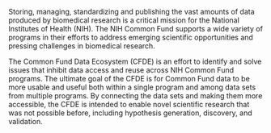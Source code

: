 Storing, managing, standardizing and publishing the vast amounts of data produced by biomedical research is a critical mission for the National Institutes of Health (NIH). The NIH Common Fund supports a wide variety of programs in their efforts to address emerging scientific opportunities and pressing challenges in biomedical research.  
  
The Common Fund Data Ecosystem (CFDE) is an effort to identify and solve issues that inhibit data access and reuse across NIH Common Fund programs. The ultimate goal of the CFDE is for Common Fund data to be more usable and useful both within a single program and among data sets from multiple programs. By connecting the data sets and making them more accessible, the CFDE is intended to enable novel scientific research that was not possible before, including hypothesis generation, discovery, and validation.